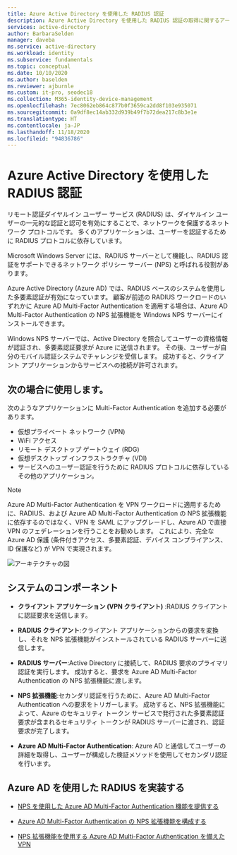 ```yaml
---
title: Azure Active Directory を使用した RADIUS 認証
description: Azure Active Directory を使用した RADIUS 認証の取得に関するアーキテクチャ ガイダンス。
services: active-directory
author: BarbaraSelden
manager: daveba
ms.service: active-directory
ms.workload: identity
ms.subservice: fundamentals
ms.topic: conceptual
ms.date: 10/10/2020
ms.author: baselden
ms.reviewer: ajburnle
ms.custom: it-pro, seodec18
ms.collection: M365-identity-device-management
ms.openlocfilehash: 7ec8062eb864c877b0f3659ca2dd8f103e935071
ms.sourcegitcommit: 0a9df8ec14ab332d939b49f7b72dea217c8b3e1e
ms.translationtype: HT
ms.contentlocale: ja-JP
ms.lasthandoff: 11/18/2020
ms.locfileid: "94836786"
---
```

# <a name="radius-authentication-with-azure-active-directory"></a>Azure Active Directory を使用した RADIUS 認証

リモート認証ダイヤルイン ユーザー サービス (RADIUS) は、ダイヤルイン ユーザーの一元的な認証と認可を有効にすることで、ネットワークを保護するネットワーク プロトコルです。 多くのアプリケーションは、ユーザーを認証するために RADIUS プロトコルに依存しています。

Microsoft Windows Server には、RADIUS サーバーとして機能し、RADIUS 認証をサポートできるネットワーク ポリシー サーバー (NPS) と呼ばれる役割があります。

Azure Active Directory (Azure AD) では、RADIUS ベースのシステムを使用した多要素認証が有効になっています。 顧客が前述の RADIUS ワークロードのいずれかに Azure AD Multi-Factor Authentication を適用する場合は、Azure AD Multi-Factor Authentication の NPS 拡張機能を Windows NPS サーバーにインストールできます。 

Windows NPS サーバーでは、Active Directory を照合してユーザーの資格情報が認証され、多要素認証要求が Azure に送信されます。 その後、ユーザーが自分のモバイル認証システムでチャレンジを受信します。 成功すると、クライアント アプリケーションからサービスへの接続が許可されます。 

## <a name="use-when"></a>次の場合に使用します。 

次のようなアプリケーションに Multi-Factor Authentication を追加する必要があります。
* 仮想プライベート ネットワーク (VPN)
* WiFi アクセス
* リモート デスクトップ ゲートウェイ (RDG)
* 仮想デスクトップ インフラストラクチャ (VDI)
* サービスへのユーザー認証を行うために RADIUS プロトコルに依存しているその他のアプリケーション。 

> [!NOTE]
> Azure AD Multi-Factor Authentication を VPN ワークロードに適用するために、RADIUS、および Azure AD Multi-Factor Authentication の NPS 拡張機能に依存するのではなく、VPN を SAML にアップグレードし、Azure AD で直接 VPN のフェデレーションを行うことをお勧めします。 これにより、完全な Azure AD 保護 (条件付きアクセス、多要素認証、デバイス コンプライアンス、ID 保護など) が VPN で実現されます。

![アーキテクチャの図](./media/authentication-patterns/radius-auth.png)


## <a name="components-of-the-system"></a>システムのコンポーネント 

* **クライアント アプリケーション (VPN クライアント)** :RADIUS クライアントに認証要求を送信します。

* **RADIUS クライアント**:クライアント アプリケーションからの要求を変換し、それを NPS 拡張機能がインストールされている RADIUS サーバーに送信します。

* **RADIUS サーバー**:Active Directory に接続して、RADIUS 要求のプライマリ認証を実行します。 成功すると、要求を Azure AD Multi-Factor Authentication の NPS 拡張機能に渡します。

* **NPS 拡張機能**:セカンダリ認証を行うために、Azure AD Multi-Factor Authentication への要求をトリガーします。 成功すると、NPS 拡張機能によって、Azure のセキュリティ トークン サービスで発行された多要素認証要求が含まれるセキュリティ トークンが RADIUS サーバーに渡され、認証要求が完了します。

* **Azure AD Multi-Factor Authentication**: Azure AD と通信してユーザーの詳細を取得し、ユーザーが構成した検証メソッドを使用してセカンダリ認証を行います。

## <a name="implement-radius-with-azure-ad"></a>Azure AD を使用した RADIUS を実装する 

* [NPS を使用した Azure AD Multi-Factor Authentication 機能を提供する](https://docs.microsoft.com/azure/active-directory/authentication/howto-mfa-nps-extension) 

* [Azure AD Multi-Factor Authentication の NPS 拡張機能を構成する](https://docs.microsoft.com/azure/active-directory/authentication/howto-mfa-nps-extension-advanced) 

* [NPS 拡張機能を使用する Azure AD Multi-Factor Authentication を備えた VPN](https://docs.microsoft.com/azure/active-directory/authentication/howto-mfa-nps-extension-vpn) 

  
‎ 

 
